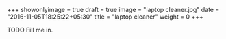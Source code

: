 +++
showonlyimage = true
draft = true
image = "laptop cleaner.jpg"
date = "2016-11-05T18:25:22+05:30"
title = "laptop cleaner"
weight = 0
+++

TODO Fill me in.

